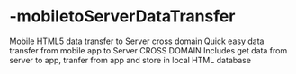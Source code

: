# -mobiletoServerDataTransfer
Mobile HTML5 data transfer to Server cross domain
Quick easy data transfer from mobile app to Server CROSS DOMAIN
Includes get data from server to app, tranfer from app and store in local HTML database
